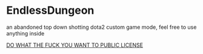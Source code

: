 # EndlessDungeon
an abandoned top down shotting dota2 custom game mode, feel free to use anything inside

[DO WHAT THE FUCK YOU WANT TO PUBLIC LICENSE ](http://www.wtfpl.net/)
